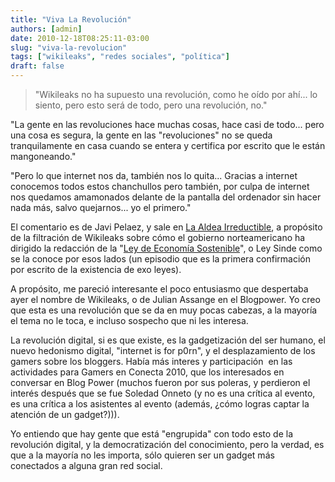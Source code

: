 ```yaml
---
title: "Viva La Revolución"
authors: [admin]
date: 2010-12-18T08:25:11-03:00
slug: "viva-la-revolucion"
tags: ["wikileaks", "redes sociales", "política"]
draft: false
---
```


> "Wikileaks no ha supuesto una revolución, como he oído por ahí\... lo
> siento, pero esto será de todo, pero una revolución, no."

"La gente en las revoluciones hace muchas cosas, hace casi de todo\...
pero una cosa es segura, la gente en las "revoluciones" no se queda
tranquilamente en casa cuando se entera y certifica por escrito que le
están mangoneando."

"Pero lo que internet nos da, también nos lo quita\... Gracias a
internet conocemos todos estos chanchullos pero también, por culpa de
internet nos quedamos amamonados delante de la pantalla del ordenador
sin hacer nada más, salvo quejarnos\... yo el primero."

El comentario es de Javi Pelaez, y sale en [La Aldea
Irreductible](http://aldea-irreductible.blogspot.com/2010/12/de-soberanias-perdidas-y-revoluciones.html),
a propósito de la filtración de Wikileaks sobre cómo el gobierno
norteamericano ha dirigido la redacción de la "[Ley de Economía
Sostenible](http://es.wikipedia.org/wiki/Ley_de_Econom%C3%ADa_Sostenible)",
o Ley Sinde como se la conoce por esos lados (un episodio que es la
primera confirmación por escrito de la existencia de exo leyes).

A propósito, me pareció interesante el poco entusiasmo que despertaba
ayer el nombre de Wikileaks, o de Julian Assange en el Blogpower. Yo
creo que esta es una revolución que se da en muy pocas cabezas, a la
mayoría el tema no le toca, e incluso sospecho que ni les interesa.

La revolución digital, si es que existe, es la gadgetización del ser
humano, el nuevo hedonismo digital, "internet is for p0rn", y el
desplazamiento de los gamers sobre los bloggers. Había más interes y
participación  en las actividades para Gamers en Conecta 2010, que los
interesados en conversar en Blog Power (muchos fueron por sus poleras, y
perdieron el interés después que se fue Soledad Onneto (y no es una
crítica al evento, es una crítica a los asistentes al evento (además,
¿cómo logras captar la atención de un gadget?))).

Yo entiendo que hay gente que está "engrupida" con todo esto de la
revolución digital, y la democratización del conocimiento, pero la
verdad, es que a la mayoría no les importa, sólo quieren ser un gadget
más conectados a alguna gran red social.
